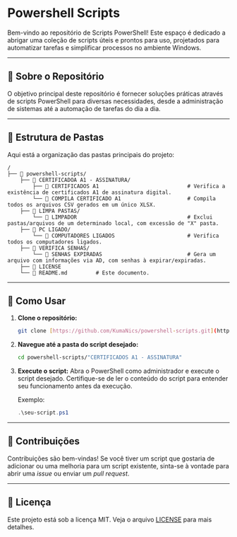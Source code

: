 # Powershell Scripts

Bem-vindo ao repositório de Scripts PowerShell!
Este espaço é dedicado a abrigar uma coleção de scripts úteis e prontos para uso, projetados para automatizar tarefas e simplificar processos no ambiente Windows.

---

## 📜 Sobre o Repositório

O objetivo principal deste repositório é fornecer soluções práticas através de scripts PowerShell para diversas necessidades, desde a administração de sistemas até a automação de tarefas do dia a dia.

---

## 📂 Estrutura de Pastas

Aqui está a organização das pastas principais do projeto:

```
/
├── 📁 powershell-scripts/             
    ├── 📁 CERTIFICADOA A1 - ASSINATURA/         
        ├── 📄 CERTIFICADOS A1                            # Verifica a existência de certificados A1 de assinatura digital.
        └── 📄 COMPILA CERTIFICADO A1                     # Compila todos os arquivos CSV gerados em um único XLSX.
    ├── 📁 LIMPA PASTAS/         
        └── 📄 LIMPADOR                                   # Exclui pastas/arquivos de um determinado local, com excessão de "X" pasta.
    ├── 📁 PC LIGADO/         
        └── 📄 COMPUTADORES LIGADOS                       # Verifica todos os computadores ligados.
    ├── 📁 VERIFICA SENHAS/         
        └── 📄 SENHAS EXPIRADAS                           # Gera um arquivo com informações via AD, com senhas à expirar/expiradas.
    ├── 📄 LICENSE
    └── 📄 README.md         # Este documento.
```

---

## 🚀 Como Usar

1.  **Clone o repositório:**
    ```sh
    git clone [https://github.com/KumaNics/powershell-scripts.git](https://github.com/KumaNics/powershell-scripts.git)
    ```
2.  **Navegue até a pasta do script desejado:**
    ```sh
    cd powershell-scripts/"CERTIFICADOS A1 - ASSINATURA"
    ```
3.  **Execute o script:**
    Abra o PowerShell como administrador e execute o script desejado. Certifique-se de ler o conteúdo do script para entender seu funcionamento antes da execução.

    Exemplo:
    ```powershell
    .\seu-script.ps1
    ```

---

## 🤝 Contribuições

Contribuições são bem-vindas!
Se você tiver um script que gostaria de adicionar ou uma melhoria para um script existente, sinta-se à vontade para abrir uma *issue* ou enviar um *pull request*.

---

## 📝 Licença

Este projeto está sob a licença MIT. Veja o arquivo [LICENSE](LICENSE) para mais detalhes.
